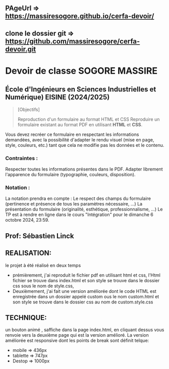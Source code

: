 ## PAgeUrl =>  https://massiresogore.github.io/cerfa-devoir/
## clone le dossier git => https://github.com/massiresogore/cerfa-devoir.git
#  Devoir de classe SOGORE MASSIRE
## École d'Ingénieurs en Sciences Industrielles et Numérique) EISINE (2024/2025)


>[Objectifs]
>
>Reproduction d'un formulaire au format HTML et CSS
Reproduire un formulaire existant au format PDF en utilisant **HTML** et **CSS**.


Vous devez recréer ce formulaire en respectant les informations demandées, avec la possibilité d'adapter le rendu visuel (mise en page, style, couleurs, etc.) tant que cela ne modifie pas les données et le contenu.

### Contraintes :
Respecter toutes les informations présentes dans le PDF.
Adapter librement l'apparence du formulaire (typographie, couleurs, disposition).
### Notation :
La notation prendra en compte :
Le respect des champs du formulaire (pertinence et présence de tous les paramètres nécessaire, ...)
La présentation du formulaire (originalité, esthétique, professionnalisme, ...)
Le TP est à rendre en ligne dans le cours "Intégration" pour le dimanche 6 octobre 2024, 23:59.


## Prof: **Sébastien Linck**
## REALISATION:
le projet à été réalisé en deux temps
-  prémièrement, j'ai reproduit le fichier pdf en utilisant html et css, l'Html fichier se trouve dans index.html et son style
   se trouve dans le dossier css sous le nom de style.css,
-  Deuxièmement, j'ai fait une version améliorée dont le code HTML est enregistrée dans un dossier appelé custom ous le nom custom.html
   et son style se trouve dans le dossier css au nom de custom.style.css
## TECHNIQUE:
un bouton animé , saffiche dans la page index.html, en cliquant dessus vous renvoie vers la deuxième page qui est la version amélioré.
La version améliorée est responsive dont les points de break sont définit telque:
-  mobile => 436px
-  tablette => 747px
-  Destop => 1000px
   
